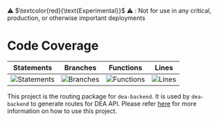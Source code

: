 ⚠️ $\textcolor{red}{\text{Experimental}}$ ⚠️ : Not for use in any critical, production, or otherwise important deployments

# Code Coverage

| Statements                                                                         | Branches                                                                      | Functions                                                                        | Lines                                                                   |
| ---------------------------------------------------------------------------------- | ----------------------------------------------------------------------------- | -------------------------------------------------------------------------------- | ----------------------------------------------------------------------- |
| ![Statements](https://img.shields.io/badge/statements-96.27%25-brightgreen.svg?style=flat) | ![Branches](https://img.shields.io/badge/branches-79.87%25-red.svg?style=flat) | ![Functions](https://img.shields.io/badge/functions-97.88%25-brightgreen.svg?style=flat) | ![Lines](https://img.shields.io/badge/lines-95.94%25-brightgreen.svg?style=flat) |

This project is the routing package for `dea-backend`. It is used by `dea-backend` to generate routes for DEA API. Please refer [here](../dea-backend/README.md) for more information on how to use this project.
